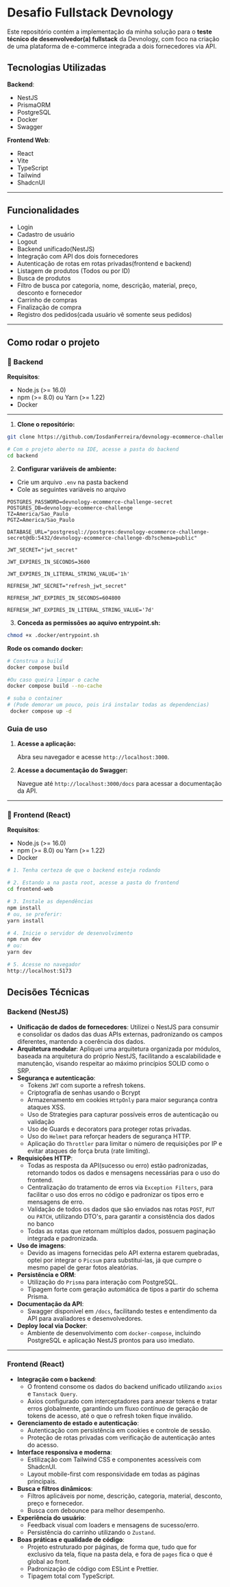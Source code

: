 # Desafio Fullstack Devnology

Este repositório contém a implementação da minha solução para o **teste técnico de desenvolvedor(a) fullstack** da Devnology, com foco na criação de uma plataforma de e-commerce integrada a dois fornecedores via API.

## Tecnologias Utilizadas

**Backend**:

- NestJS
- PrismaORM
- PostgreSQL
- Docker
- Swagger

**Frontend Web**:

- React
- Vite
- TypeScript
- Tailwind
- ShadcnUI

---

## Funcionalidades

- Login
- Cadastro de usuário
- Logout
- Backend unificado(NestJS)
- Integração com API dos dois fornecedores
- Autenticação de rotas em rotas privadas(frontend e backend)
- Listagem de produtos (Todos ou por ID)
- Busca de produtos
- Filtro de busca por categoria, nome, descrição, material, preço, desconto e fornecedor
- Carrinho de compras
- Finalização de compra
- Registro dos pedidos(cada usuário vê somente seus pedidos)

---

## Como rodar o projeto

### 🔹 Backend

**Requisitos**:

- Node.js (>= 16.0)
- npm (>= 8.0) ou Yarn (>= 1.22)
- Docker

---

1. **Clone o repositório:**

```bash
git clone https://github.com/IosdanFerreira/devnology-ecommerce-challenge.git

# Com o projeto aberto na IDE, acesse a pasta do backend
cd backend
```

2. **Configurar variáveis de ambiente:**

- Crie um arquivo `.env` na pasta backend
- Cole as seguintes variáveis no arquivo

```env
POSTGRES_PASSWORD=devnology-ecommerce-challenge-secret
POSTGRES_DB=devnology-ecommerce-challenge
TZ=America/Sao_Paulo
PGTZ=America/Sao_Paulo

DATABASE_URL="postgresql://postgres:devnology-ecommerce-challenge-secret@db:5432/devnology-ecommerce-challenge-db?schema=public"

JWT_SECRET="jwt_secret"

JWT_EXPIRES_IN_SECONDS=3600

JWT_EXPIRES_IN_LITERAL_STRING_VALUE='1h'

REFRESH_JWT_SECRET="refresh_jwt_secret"

REFRESH_JWT_EXPIRES_IN_SECONDS=604800

REFRESH_JWT_EXPIRES_IN_LITERAL_STRING_VALUE='7d'
```

3.  **Conceda as permissões ao aquivo entrypoint.sh:**

```bash
chmod +x .docker/entrypoint.sh
```

**Rode os comando docker:**

```bash
# Construa a build
docker compose build

#Ou caso queira limpar o cache
docker compose build --no-cache

# suba o container
# (Pode demorar um pouco, pois irá instalar todas as dependencias)
 docker compose up -d
```

### Guia de uso

1.  **Acesse a aplicação:**

    Abra seu navegador e acesse `http://localhost:3000`.

2.  **Acesse a documentação do Swagger:**

    Navegue até `http://localhost:3000/docs` para acessar a documentação da API.

---

### 🔹 Frontend (React)

**Requisitos**:

- Node.js (>= 16.0)
- npm (>= 8.0) ou Yarn (>= 1.22)
- Docker

```bash
# 1. Tenha certeza de que o backend esteja rodando

# 2. Estando a na pasta root, acesse a pasta do frontend
cd frontend-web

# 3. Instale as dependências
npm install
# ou, se preferir:
yarn install

# 4. Inicie o servidor de desenvolvimento
npm run dev
# ou:
yarn dev

# 5. Acesse no navegador
http://localhost:5173
```

## Decisões Técnicas

### Backend (NestJS)

- **Unificação de dados de fornecedores**: Utilizei o NestJS para consumir e consolidar os dados das duas APIs externas, padronizando os campos diferentes, mantendo a coerência dos dados.
- **Arquitetura modular**: Apliquei uma arquitetura organizada por módulos, baseada na arquitetura do próprio NestJS, facilitando a escalabilidade e manutenção, visando respeitar ao máximo princípios SOLID como o SRP.
- **Segurança e autenticação**:
  - Tokens `JWT` com suporte a refresh tokens.
  - Criptografia de senhas usando o Bcrypt
  - Armazenamento em cookies `HttpOnly` para maior segurança contra ataques XSS.
  - Uso de Strategies para capturar possíveis erros de autenticação ou validação
  - Uso de Guards e decorators para proteger rotas privadas.
  - Uso do `Helmet` para reforçar headers de segurança HTTP.
  - Aplicação do `Throttler` para limitar o número de requisições por IP e evitar ataques de força bruta (rate limiting).
- **Requisições HTTP**:
  - Todas as resposta da API(sucesso ou erro) estão padronizadas, retornando todos os dados e mensagens necessárias para o uso do frontend.
  - Centralização do tratamento de erros via `Exception Filters`, para facilitar o uso dos erros no código e padronizar os tipos erro e mensagens de erro.
  - Validação de todos os dados que são enviados nas rotas `POST`, `PUT` ou `PATCH`, utilizando DTO's, para garantir a consistência dos dados no banco
  - Todas as rotas que retornam múltiplos dados, possuem paginação integrada e padronizada.
- **Uso de imagens**:
  - Devido as imagens fornecidas pelo API externa estarem quebradas, optei por integrar o `Picsum` para substitui-las, já que cumpre o mesmo papel de gerar fotos aleatórias.
- **Persistência e ORM**:
  - Utilização do `Prisma` para interação com PostgreSQL.
  - Tipagem forte com geração automática de tipos a partir do schema Prisma.
- **Documentação da API**:
  - Swagger disponível em `/docs`, facilitando testes e entendimento da API para avaliadores e desenvolvedores.
- **Deploy local via Docker**:
  - Ambiente de desenvolvimento com `docker-compose`, incluindo PostgreSQL e aplicação NestJS prontos para uso imediato.

---

### Frontend (React)

- **Integração com o backend**:
  - O frontend consome os dados do backend unificado utilizando `axios` e `Tanstack Query`.
  - Axios configurado com interceptadores para anexar tokens e tratar erros globalmente, garantindo um fluxo contínuo de geração de tokens de acesso, até o que o refresh token fique inválido.
- **Gerenciamento de estado e autenticação**:
  - Autenticação com persistência em cookies e controle de sessão.
  - Proteção de rotas privadas com verificação de autenticação antes do acesso.
- **Interface responsiva e moderna**:
  - Estilização com Tailwind CSS e componentes acessíveis com ShadcnUI.
  - Layout mobile-first com responsividade em todas as páginas principais.
- **Busca e filtros dinâmicos**:
  - Filtros aplicáveis por nome, descrição, categoria, material, desconto, preço e fornecedor.
  - Busca com debounce para melhor desempenho.
- **Experiência do usuário**:
  - Feedback visual com loaders e mensagens de sucesso/erro.
  - Persistência do carrinho utilizando o `Zustand`.
- **Boas práticas e qualidade de código**:
  - Projeto estruturado por páginas, de forma que, tudo que for exclusivo da tela, fique na pasta dela, e fora de `pages` fica o que é global ao front.
  - Padronização de código com ESLint e Prettier.
  - Tipagem total com TypeScript.
